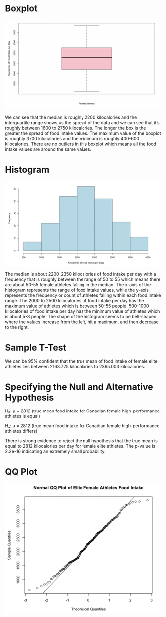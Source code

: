 


# Boxplot

![Alt text](boxplot.png)

We can see that the median is roughly 2200 kilocalories and the interquartile range shows us the spread of the data 
and we can see that it’s roughly between 1600 to 2750 kilocalories. The longer the box is the greater the spread of food intake values. 
The maximum value of the boxplot is roughly 3700 kilocalories and the minimum is roughly 400-600 kilocalories. 
There are no outliers in this boxplot which means all the food intake values are around the same values.

# Histogram

![Alt text](histogram.png)

The median is about 2200-2350 kilocalories of food intake per day with a frequency that is roughly 
between the range of 50 to 55 which means there are about 50-55 female athletes falling in the median. 
The x-axis of the histogram represents the range of food intake values, while the y-axis represents the frequency or count of athletes falling within each food intake range. The 2000 to 2500 kilocalories of food intake per day has the maximum value of athletes which is between 50-55 people. 500-1000 kilocalories of food intake per day has the minimum value of athletes which is about 5-8 people. The shape of the histogram seems to be bell-shaped where the values increase from the left, hit a maximum, and then decrease to the right.

# Sample T-Test

We can be 95% confident that the true mean of food intake of female elite athletes lies between 2163.725 kilocalories to 2365.003 kilocalories.


# Specifying the Null and Alternative Hypothesis

H₀: μ = 2812 (true mean food intake for Canadian female high-performance athletes is equal)

Hₐ: μ ≠ 2812 (true mean food intake for Canadian female high-performance athletes differs)

There is strong evidence to reject the null hypothesis that the true mean is equal to 2812 kilocalories per day for female elite athletes. 
The p-value is 2.2e-16 indicating an extremely small probability.

# QQ Plot

![Alt text](<QQ Plot.png>)
